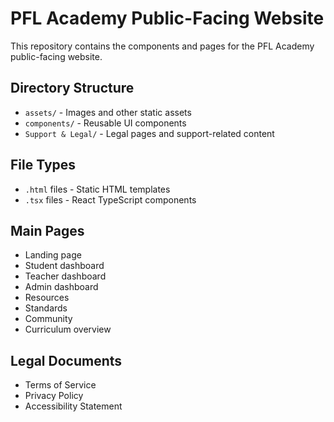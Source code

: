 # PFL Academy Public-Facing Website

This repository contains the components and pages for the PFL Academy public-facing website.

## Directory Structure

- `assets/` - Images and other static assets
- `components/` - Reusable UI components
- `Support & Legal/` - Legal pages and support-related content

## File Types

- `.html` files - Static HTML templates
- `.tsx` files - React TypeScript components

## Main Pages

- Landing page
- Student dashboard
- Teacher dashboard
- Admin dashboard
- Resources
- Standards
- Community
- Curriculum overview

## Legal Documents

- Terms of Service
- Privacy Policy
- Accessibility Statement